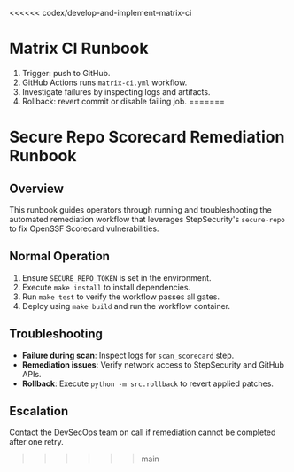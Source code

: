 <<<<<< codex/develop-and-implement-matrix-ci
# Matrix CI Runbook

1. Trigger: push to GitHub.
2. GitHub Actions runs `matrix-ci.yml` workflow.
3. Investigate failures by inspecting logs and artifacts.
4. Rollback: revert commit or disable failing job.
=======
# Secure Repo Scorecard Remediation Runbook

## Overview
This runbook guides operators through running and troubleshooting the automated remediation workflow that leverages StepSecurity's `secure-repo` to fix OpenSSF Scorecard vulnerabilities.

## Normal Operation
1. Ensure `SECURE_REPO_TOKEN` is set in the environment.
2. Execute `make install` to install dependencies.
3. Run `make test` to verify the workflow passes all gates.
4. Deploy using `make build` and run the workflow container.

## Troubleshooting
- **Failure during scan**: Inspect logs for `scan_scorecard` step.
- **Remediation issues**: Verify network access to StepSecurity and GitHub APIs.
- **Rollback**: Execute `python -m src.rollback` to revert applied patches.

## Escalation
Contact the DevSecOps team on call if remediation cannot be completed after one retry.
>>>>>> main
